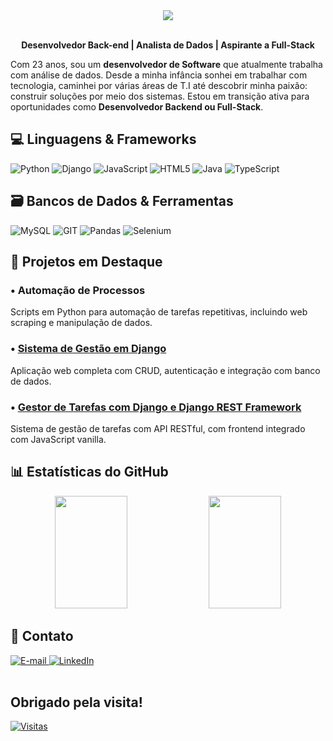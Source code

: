 <div align="center">
<img src="https://capsule-render.vercel.app/api?type=soft&theme=dark&animation=blinking&height=200&section=header&text=Arthur%20Aguiar&fontSize=90&desc=Back-end%20Software%20Developer&descSize=20&descAlignY=80" />
</div>

<br>

<div align="center"> 

**Desenvolvedor Back-end | Analista de Dados | Aspirante a Full-Stack** 

</div>

Com 23 anos, sou um **desenvolvedor de Software** que atualmente trabalha com análise de dados. Desde a minha infância sonhei em trabalhar com tecnologia, caminhei por várias áreas de T.I até descobrir minha paixão: construir soluções por meio dos sistemas. Estou em transição ativa para oportunidades como **Desenvolvedor Backend ou Full-Stack**.
<br>

## 💻 Linguagens & Frameworks

![Python](https://img.shields.io/badge/python-1E1E1E?style=for-the-badge&logo=python&logoColor=ffffff)
![Django](https://img.shields.io/badge/django-1E1E1E?style=for-the-badge&logo=django&logoColor=ffffff)
![JavaScript](https://img.shields.io/badge/javascript-1E1E1E?style=for-the-badge&logo=javascript&logoColor=ffffff)
![HTML5](https://img.shields.io/badge/HTML5-1E1E1E?style=for-the-badge&logo=html5&logoColor=ffffff)
![Java](https://img.shields.io/badge/java-1E1E1E?style=for-the-badge&logo=openjdk&logoColor=ffffff)
![TypeScript](https://img.shields.io/badge/typescript-1E1E1E?style=for-the-badge&logo=typescript&logoColor=ffffff)

## 🗃️ Bancos de Dados & Ferramentas

![MySQL](https://img.shields.io/badge/mysql-1E1E1E.svg?style=for-the-badge&logo=mysql&logoColor=ffffff)
![GIT](https://img.shields.io/badge/GIT-1E1E1E?style=for-the-badge&logo=git&logoColor=ffffff)
![Pandas](https://img.shields.io/badge/pandas-1E1E1E?style=for-the-badge&logo=pandas&logoColor=ffffff)
![Selenium](https://img.shields.io/badge/Selenium-1E1E1E?style=for-the-badge&logo=selenium&logoColor=ffffff)

## 🌟 Projetos em Destaque

### • Automação de Processos
Scripts em Python para automação de tarefas repetitivas, incluindo web scraping e manipulação de dados.

### • <a href="https://github.com/imthur/Learning-Log" target="_blank">Sistema de Gestão em Django</a><br>
Aplicação web completa com CRUD, autenticação e integração com banco de dados.

### • <a href="https://github.com/imthur/ToDoList" target="_blank">Gestor de Tarefas com Django e Django REST Framework</a><br>
Sistema de gestão de tarefas com API RESTful, com frontend integrado com JavaScript vanilla.


## 📊 Estatísticas do GitHub

<div align="center">
  <img height="180px" width=48% src="https://github-readme-stats.vercel.app/api?username=imthur&show_icons=true&theme=dark&hide_border=true&hide_rank=true" />
  <img height="180px" width=48% src="https://github-readme-stats.vercel.app/api/top-langs/?username=imthur&theme=dark&hide_border=true&layout=compact" />
</div>


## 📩 Contato

<div> <a href="mailto:arthuraguiardev@gmail.com"> <img src="https://img.shields.io/badge/Gmail-D14836?style=for-the-badge&logo=gmail&logoColor=white" alt="E-mail"> </a> <a href="https://linkedin.com/comm/mynetwork/discovery-see-all?usecase=PEOPLE_FOLLOWS&followMember=arthuraguiar8708" target="_blank"> <img src="https://img.shields.io/badge/-LinkedIn-%230077B5?style=for-the-badge&logo=linkedin&logoColor=white" alt="LinkedIn"> </a>

<br>
<br>

## Obrigado pela visita!
[![Visitas](https://komarev.com/ghpvc/?username=imthur&color=orange&style=flat)](https://github.com/imthur)
